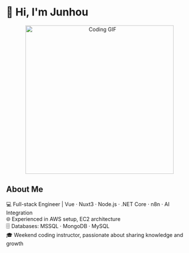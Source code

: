 # 👋 Hi, I'm Junhou

<p align="center">
  <img src="https://temp-picture.s3.ap-northeast-1.amazonaws.com/tenor.gif" alt="Coding GIF" width="400"/>
</p>

## About Me

💻 Full-stack Engineer | Vue · Nuxt3 · Node.js · .NET Core · n8n · AI Integration  
🌐 Experienced in AWS setup, EC2 architecture  
🗄️ Databases: MSSQL · MongoDB · MySQL  
🎓 Weekend coding instructor, passionate about sharing knowledge and growth
